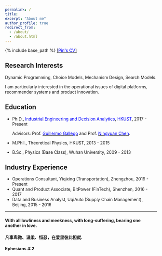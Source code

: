 ```yaml
---
permalink: /
title: 
excerpt: "About me"
author_profile: true
redirect_from: 
  - /about/
  - /about.html
---
```


{% include base_path %}
[[<span style="color:blue">Pin's CV</span>]](./CV_pingao.pdf)
## Research Interests
Dynamic Programming, Choice Models, Mechanism Design, Search Models.

I am particularly interested in the operational issues of digital platforms, recommender systems and product innovation.

## Education
- Ph.D., [<span style="color:blue">Industrial Engineering and Decision Analytics</span>](https://ieda.ust.hk/eng/index.php), [<span style="color:blue">HKUST</span>](https://www.ust.hk/home),  2017 - Present

  Advisors: Prof. [<span style="color:blue">Guillermo Gallego</span>](https://ieda.ust.hk/dfaculty/ggallego/) and Prof. [<span style="color:blue">Ningyuan Chen</span>](http://individual.utoronto.ca/ningyuanchen/).
  
- M.Phil., Theoretical Physics, HKUST, 2013 - 2015

- B.Sc., Physics (Base Class), Wuhan University, 2009 - 2013

## Industry Experience
- Operations Consultant, Yiqixing (Transportation), Zhengzhou, 2019 - Present
- Quant and Product Associate, BitPower (FinTech), Shenzhen,  2016 - 2017
- Data and Business Analyst, UqiAuto (Supply Chain Management), Beijing, 2015 - 2016

***
  
#### With all lowliness and meekness, with long-suffering, bearing one another in love. 
#### 凡事卑微、温柔、恒忍，在爱里彼此担就.
#### Ephesians 4:2


